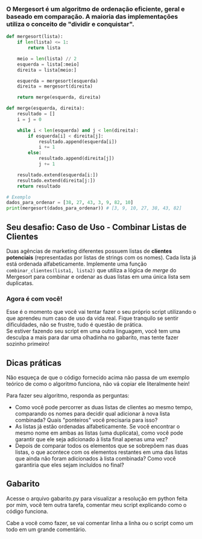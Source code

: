 ### O Mergesort é um algoritmo de ordenação eficiente, geral e baseado em comparação. A maioria das implementações utiliza o conceito de "dividir e conquistar".

```python
def mergesort(lista):
    if len(lista) <= 1:
        return lista

    meio = len(lista) // 2
    esquerda = lista[:meio]
    direita = lista[meio:]

    esquerda = mergesort(esquerda)
    direita = mergesort(direita)

    return merge(esquerda, direita)

def merge(esquerda, direita):
    resultado = []
    i = j = 0

    while i < len(esquerda) and j < len(direita):
        if esquerda[i] < direita[j]:
            resultado.append(esquerda[i])
            i += 1
        else:
            resultado.append(direita[j])
            j += 1

    resultado.extend(esquerda[i:])
    resultado.extend(direita[j:])
    return resultado

# Exemplo
dados_para_ordenar = [38, 27, 43, 3, 9, 82, 10]
print(mergesort(dados_para_ordenar)) # [3, 9, 10, 27, 38, 43, 82]
```

## Seu desafio: Caso de Uso - Combinar Listas de Clientes

Duas agências de marketing diferentes possuem listas de **clientes potenciais** (representadas por listas de strings com os nomes). Cada lista já está ordenada alfabeticamente. Implemente uma função `combinar_clientes(lista1, lista2)` que utiliza a lógica de *merge* do Mergesort para combinar e ordenar as duas listas em uma única lista sem duplicatas.

### Agora é com você!

Esse é o momento que você vai tentar fazer o seu próprio script utilizando o que aprendeu num caso de uso da vida real. Fique tranquilo se sentir dificuldades, não se frustre, tudo é questão de prática.   
Se estiver fazendo seu script em uma outra linguagem, você tem uma desculpa a mais para dar uma olhadinha no gabarito, mas tente fazer sozinho primeiro!

## Dicas práticas

Não esqueça de que o código fornecido acima não passa de um exemplo teórico de como o algoritmo funciona, não vá copiar ele literalmente hein! 

Para fazer seu algoritmo, responda as perguntas:
- Como você pode percorrer as duas listas de clientes ao mesmo tempo, comparando os nomes para decidir qual adicionar à nova lista combinada? Quais "ponteiros" você precisaria para isso? 
- As listas já estão ordenadas alfabeticamente. Se você encontrar o mesmo nome em ambas as listas (uma duplicata), como você pode garantir que ele seja adicionado à lista final apenas uma vez?
- Depois de comparar todos os elementos que se sobrepõem nas duas listas, o que acontece com os elementos restantes em uma das listas que ainda não foram adicionados à lista combinada? Como você garantiria que eles sejam incluídos no final?


## Gabarito

Acesse o arquivo gabarito.py para visualizar a resolução em python feita por mim, você tem outra tarefa, comentar meu script explicando como o código funciona.

Cabe a você como fazer, se vai comentar linha a linha ou o script como um todo em um grande comentário.